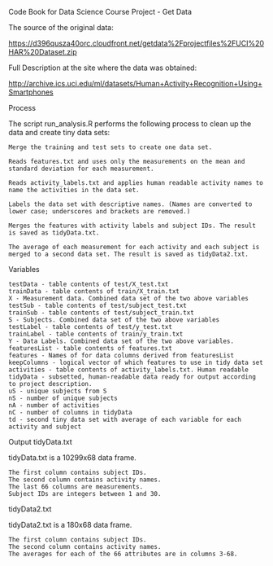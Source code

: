 Code Book for Data Science Course Project - Get Data

The source of the original data:

https://d396qusza40orc.cloudfront.net/getdata%2Fprojectfiles%2FUCI%20HAR%20Dataset.zip

Full Description at the site where the data was obtained:

http://archive.ics.uci.edu/ml/datasets/Human+Activity+Recognition+Using+Smartphones

Process

The script run_analysis.R performs the following process to clean up the data and create tiny data sets:

    Merge the training and test sets to create one data set.

    Reads features.txt and uses only the measurements on the mean and standard deviation for each measurement.

    Reads activity_labels.txt and applies human readable activity names to name the activities in the data set.

    Labels the data set with descriptive names. (Names are converted to lower case; underscores and brackets are removed.)

    Merges the features with activity labels and subject IDs. The result is saved as tidyData.txt.

    The average of each measurement for each activity and each subject is merged to a second data set. The result is saved as tidyData2.txt.

Variables

    testData - table contents of test/X_test.txt
    trainData - table contents of train/X_train.txt
    X - Measurement data. Combined data set of the two above variables
    testSub - table contents of test/subject_test.txt
    trainSub - table contents of test/subject_train.txt
    S - Subjects. Combined data set of the two above variables
    testLabel - table contents of test/y_test.txt
    trainLabel - table contents of train/y_train.txt
    Y - Data Labels. Combined data set of the two above variables.
    featuresList - table contents of features.txt
    features - Names of for data columns derived from featuresList
    keepColumns - logical vector of which features to use in tidy data set
    activities - table contents of activity_labels.txt. Human readable
    tidyData - subsetted, human-readable data ready for output according to project description.
    uS - unique subjects from S
    nS - number of unique subjects
    nA - number of activities
    nC - number of columns in tidyData
    td - second tiny data set with average of each variable for each activity and subject

Output
tidyData.txt

tidyData.txt is a 10299x68 data frame.

    The first column contains subject IDs.
    The second column contains activity names.
    The last 66 columns are measurements.
    Subject IDs are integers between 1 and 30.

tidyData2.txt

tidyData2.txt is a 180x68 data frame.

    The first column contains subject IDs.
    The second column contains activity names.
    The averages for each of the 66 attributes are in columns 3-68.
